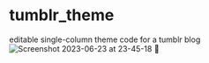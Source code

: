 # tumblr_theme
editable single-column theme code for a tumblr blog
![Screenshot 2023-06-23 at 23-45-18 🥂](https://github.com/maita-k/tumblr_theme/assets/61556469/a3fd19df-9e67-4b2f-819f-04a273d67305)
